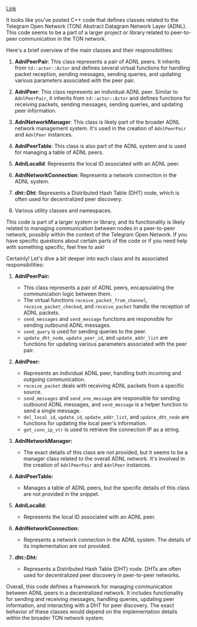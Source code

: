 [Link](https://chat.openai.com/c/4ce86c77-e72f-418e-9627-2769e97bd74e)

It looks like you've posted C++ code that defines classes related to the Telegram Open Network (TON) Abstract Datagram Network Layer (ADNL). This code seems to be a part of a larger project or library related to peer-to-peer communication in the TON network.

Here's a brief overview of the main classes and their responsibilities:

1. **AdnlPeerPair**: This class represents a pair of ADNL peers. It inherits from `td::actor::Actor` and defines several virtual functions for handling packet reception, sending messages, sending queries, and updating various parameters associated with the peer pair.

2. **AdnlPeer**: This class represents an individual ADNL peer. Similar to `AdnlPeerPair`, it inherits from `td::actor::Actor` and defines functions for receiving packets, sending messages, sending queries, and updating peer information.

3. **AdnlNetworkManager**: This class is likely part of the broader ADNL network management system. It's used in the creation of `AdnlPeerPair` and `AdnlPeer` instances.

4. **AdnlPeerTable**: This class is also part of the ADNL system and is used for managing a table of ADNL peers.

5. **AdnlLocalId**: Represents the local ID associated with an ADNL peer.

6. **AdnlNetworkConnection**: Represents a network connection in the ADNL system.

7. **dht::Dht**: Represents a Distributed Hash Table (DHT) node, which is often used for decentralized peer discovery.

8. Various utility classes and namespaces.

This code is part of a larger system or library, and its functionality is likely related to managing communication between nodes in a peer-to-peer network, possibly within the context of the Telegram Open Network. If you have specific questions about certain parts of the code or if you need help with something specific, feel free to ask!


Certainly! Let's dive a bit deeper into each class and its associated responsibilities:

1. **AdnlPeerPair:**
   - This class represents a pair of ADNL peers, encapsulating the communication logic between them.
   - The virtual functions `receive_packet_from_channel`, `receive_packet_checked`, and `receive_packet` handle the reception of ADNL packets.
   - `send_messages` and `send_message` functions are responsible for sending outbound ADNL messages.
   - `send_query` is used for sending queries to the peer.
   - `update_dht_node`, `update_peer_id`, and `update_addr_list` are functions for updating various parameters associated with the peer pair.

2. **AdnlPeer:**
   - Represents an individual ADNL peer, handling both incoming and outgoing communication.
   - `receive_packet` deals with receiving ADNL packets from a specific source.
   - `send_messages` and `send_one_message` are responsible for sending outbound ADNL messages, and `send_message` is a helper function to send a single message.
   - `del_local_id`, `update_id`, `update_addr_list`, and `update_dht_node` are functions for updating the local peer's information.
   - `get_conn_ip_str` is used to retrieve the connection IP as a string.

3. **AdnlNetworkManager:**
   - The exact details of this class are not provided, but it seems to be a manager class related to the overall ADNL network. It's involved in the creation of `AdnlPeerPair` and `AdnlPeer` instances.

4. **AdnlPeerTable:**
   - Manages a table of ADNL peers, but the specific details of this class are not provided in the snippet.

5. **AdnlLocalId:**
   - Represents the local ID associated with an ADNL peer.

6. **AdnlNetworkConnection:**
   - Represents a network connection in the ADNL system. The details of its implementation are not provided.

7. **dht::Dht:**
   - Represents a Distributed Hash Table (DHT) node. DHTs are often used for decentralized peer discovery in peer-to-peer networks.

Overall, this code defines a framework for managing communication between ADNL peers in a decentralized network. It includes functionality for sending and receiving messages, handling queries, updating peer information, and interacting with a DHT for peer discovery. The exact behavior of these classes would depend on the implementation details within the broader TON network system.
